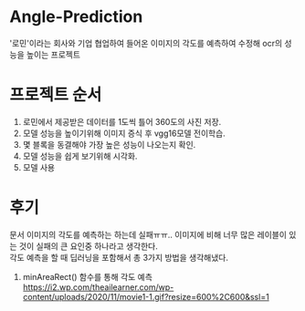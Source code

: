 # Angle-Prediction
'로민'이라는 회사와 기업 협업하여 들어온 이미지의 각도를 예측하여 수정해 ocr의 성능을 높이는 프로젝트

# 프로젝트 순서
1. 로민에서 제공받은 데이터를 1도씩 틀어 360도의 사진 저장.
2. 모델 성능을 높이기위해 이미지 증식 후 vgg16모델 전이학습.
3. 몇 블록을 동결해야 가장 높은 성능이 나오는지 확인.
4. 모델 성능을 쉽게 보기위해 시각화.
5. 모델 사용

# 후기 
문서 이미지의 각도를 예측하는 하는데 실패ㅠㅠ..
이미지에 비해 너무 많은 레이블이 있는 것이 실패의 큰 요인중 하나라고 생각한다.   
각도 예측을 할 때 딥러닝을 포함해서 총 3가지 방법을 생각해냈다.
1.  minAreaRect() 함수를 통해 각도 예측
https://i2.wp.com/theailearner.com/wp-content/uploads/2020/11/movie1-1.gif?resize=600%2C600&ssl=1

